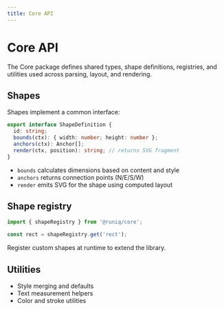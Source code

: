 ```yaml
---
title: Core API
---
```


# Core API

The Core package defines shared types, shape definitions, registries, and utilities used across parsing, layout, and rendering.

## Shapes

Shapes implement a common interface:

```ts
export interface ShapeDefinition {
  id: string;
  bounds(ctx): { width: number; height: number };
  anchors(ctx): Anchor[];
  render(ctx, position): string; // returns SVG fragment
}
```

- `bounds` calculates dimensions based on content and style
- `anchors` returns connection points (N/E/S/W)
- `render` emits SVG for the shape using computed layout

## Shape registry

```ts
import { shapeRegistry } from '@runiq/core';

const rect = shapeRegistry.get('rect');
```

Register custom shapes at runtime to extend the library.

## Utilities

- Style merging and defaults
- Text measurement helpers
- Color and stroke utilities
